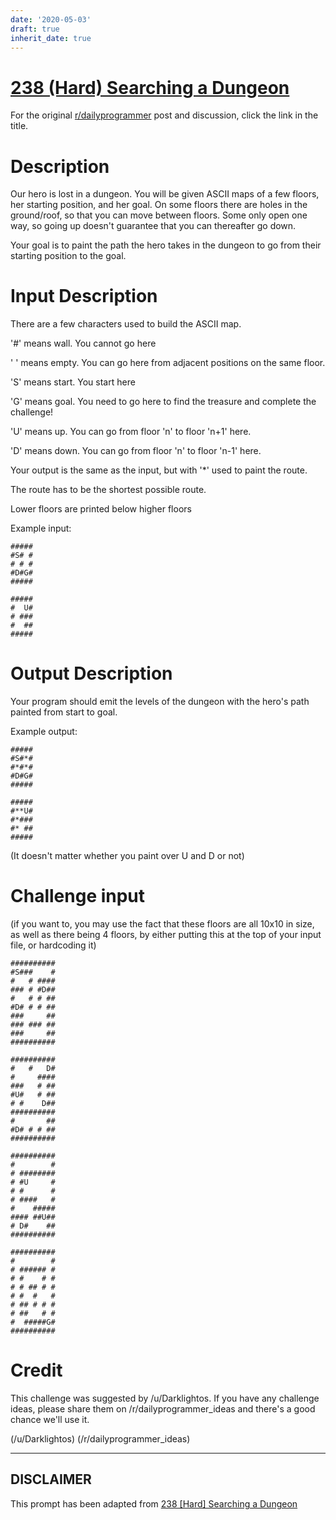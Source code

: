 ```yaml
---
date: '2020-05-03'
draft: true
inherit_date: true
---
```


# [238 (Hard) Searching a Dungeon](https://www.reddit.com/r/dailyprogrammer/comments/3qtr01/20151030_challenge_238_hard_searching_a_dungeon/)

For the original [r/dailyprogrammer](https://www.reddit.com/r/dailyprogrammer/) post and discussion, click the link in the title.

# Description
Our hero is lost in a dungeon. You will be given ASCII maps of a few floors, her starting position, and her goal. On some floors there are holes in the ground/roof, so that you can move between floors. Some only open one way, so going up doesn't guarantee that you can thereafter go down.

Your goal is to paint the path the hero takes in the dungeon to go from their starting position to the goal.

# Input Description
There are a few characters used to build the ASCII map.

'#' means wall. You cannot go here

' ' means empty. You can go here from adjacent positions on the same floor.

'S' means start. You start here

'G' means goal. You need to go here to find the treasure and complete the challenge!

'U' means up. You can go from floor 'n' to floor 'n+1' here.

'D' means down. You can go from floor 'n' to floor 'n-1' here.

Your output is the same as the input, but with '*' used to paint the route.

The route has to be the shortest possible route.

Lower floors are printed below higher floors

Example input:


```
#####
#S# #
# # #
#D#G#
#####

#####
#  U#
# ###
#  ##
#####
```
# Output Description
Your program should emit the levels of the dungeon with the hero's path painted from start to goal. 

Example output:


```
#####
#S#*#
#*#*#
#D#G#
#####

#####
#**U#
#*###
#* ##
#####
```
(It doesn't matter whether you paint over U and D or not)

# Challenge input
(if you want to, you may use the fact that these floors are all 10x10 in size, as well as there being 4 floors, by either putting this at the top of your input file, or hardcoding it)


```
##########
#S###    #
#   # ####
### # #D##
#   # # ##
#D# # # ##
###     ##
### ### ##
###     ##
##########

##########
#   #   D#
#     ####
###   # ##
#U#   # ##
# #    D##
##########
#       ##
#D# # # ##
##########

##########
#        #
# ########
# #U     #
# #      #
# ####   #
#    #####
#### ##U##
# D#    ##
##########

##########
#        #
# ###### #
# #    # #
# # ## # #
# #  #   #
# ## # # #
# ##   # #
#  #####G#
##########
```
# Credit
This challenge was suggested by /u/Darklightos. If you have any challenge ideas, please share them on /r/dailyprogrammer_ideas and there's a good chance we'll use it.

(/u/Darklightos)
(/r/dailyprogrammer_ideas)

----
## **DISCLAIMER**
This prompt has been adapted from [238 [Hard] Searching a Dungeon](https://www.reddit.com/r/dailyprogrammer/comments/3qtr01/20151030_challenge_238_hard_searching_a_dungeon/
)
